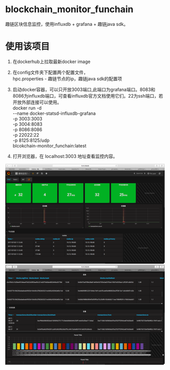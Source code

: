 # blockchain_monitor_funchain
趣链区块信息监控，使用influxdb + grafana + 趣链java sdk。

# 使用该项目
1. 在dockerhub上拉取最新docker image  

2. 在config文件夹下配置两个配置文件，   
   hpc.properties - 趣链节点的ip，趣链java sdk的配置项  
   
3. 启动docker容器，可以只开放3003端口,此端口为grafana端口。8083和8086为influxdb端口，可查看influxdb官方文档使用它们。22为ssh端口，若开放外部连接可以使用。     
   docker run -d \
    --name docker-statsd-influxdb-grafana \
    -p 3003:3003 \
    -p 3004:8083 \
    -p 8086:8086 \
    -p 22022:22 \
    -p 8125:8125/udp \
    blcokchain-monitor_funchain:latest
    
4. 打开浏览器，在 localhost:3003 地址查看监控内容。   


![image](https://github.com/pclimbing/blockchain_monitor_funchain/raw/master/images/qu1.png)
![image](https://github.com/pclimbing/blockchain_monitor_funchain/raw/master/images/qu2.png)
